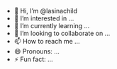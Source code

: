 - 👋 Hi, I’m @lasinachild
- 👀 I’m interested in ...
- 🌱 I’m currently learning ...
- 💞️ I’m looking to collaborate on ...
- 📫 How to reach me ...
- 😄 Pronouns: ...
- ⚡ Fun fact: ...

<!---
lasinachild/lasinachild is a ✨ special ✨ repository because its `README.md` (this file) appears on your GitHub profile.
You can click the Preview link to take a look at your changes.
--->
